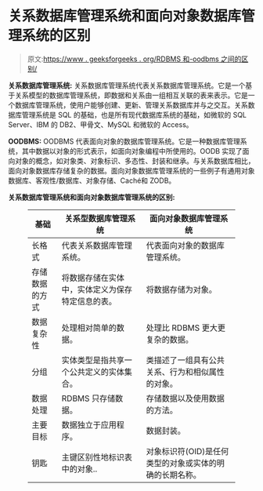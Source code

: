 # 关系数据库管理系统和面向对象数据库管理系统的区别

> 原文:[https://www . geeksforgeeks . org/RDBMS 和-oodbms 之间的区别/](https://www.geeksforgeeks.org/difference-between-rdbms-and-oodbms/)

**关系数据库管理系统:**
关系数据库管理系统代表关系数据库管理系统。它是一个基于关系模型的数据库管理系统，即数据和关系由一组相互关联的表来表示。它是一个数据库管理系统，使用户能够创建、更新、管理关系数据库并与之交互。关系数据库管理系统是 SQL 的基础，也是所有现代数据库系统的基础，如微软的 SQL Server、IBM 的 DB2、甲骨文、MySQL 和微软的 Access。

**OODBMS:**
OODBMS 代表面向对象的数据库管理系统。它是一种数据库管理系统，其中数据以对象的形式表示，如面向对象编程中所使用的。OODB 实现了面向对象的概念，如对象类、对象标识、多态性、封装和继承。与关系数据库相比，面向对象数据库存储复杂的数据。面向对象数据库管理系统的一些例子有通用对象数据库、客观性/数据库、对象存储、Caché和 ZODB。

**关系数据库管理系统和面向对象数据库管理系统的区别:**

<figure class="table">

| 基础 | 关系型数据库管理系统 | 面向对象数据库管理系统 |
| --- | --- | --- |
| 长格式 | 代表关系数据库管理系统。 | 代表面向对象的数据库管理系统。 |
| 存储数据的方式 | 将数据存储在实体中，实体定义为保存特定信息的表。 | 将数据存储为对象。 |
| 数据复杂性 | 处理相对简单的数据。 | 处理比 RDBMS 更大更复杂的数据。 |
| 分组 | 实体类型是指共享一个公共定义的实体集合。 | 类描述了一组具有公共关系、行为和相似属性的对象。 |
| 数据处理 | RDBMS 只存储数据。 | 存储数据以及使用数据的方法。 |
| 主要目标 | 数据独立于应用程序。 | 数据封装。 |
| 钥匙 | 主键区别性地标识表中的对象.. | 对象标识符(OID)是任何类型的对象或实体的明确的长期名称。 |

</figure>